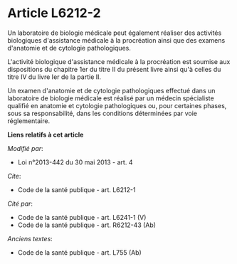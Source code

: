 # Article L6212-2

Un laboratoire de biologie médicale peut également réaliser des activités biologiques d'assistance médicale à la procréation
ainsi que des examens d'anatomie et de cytologie pathologiques. 

L'activité biologique d'assistance médicale à la procréation est soumise aux dispositions du chapitre 1er du titre II du
présent livre ainsi qu'à celles du titre IV du livre Ier de la partie II. 

Un examen d'anatomie et de cytologie pathologiques effectué dans un laboratoire de biologie médicale est réalisé par un
médecin spécialiste qualifié en anatomie et cytologie pathologiques ou, pour certaines phases, sous sa responsabilité, dans
les conditions déterminées par voie réglementaire.

**Liens relatifs à cet article**

_Modifié par_:

  - Loi n°2013-442 du 30 mai 2013 - art. 4

_Cite_:

  - Code de la santé publique - art. L6212-1

_Cité par_:

  - Code de la santé publique - art. L6241-1 (V)
  - Code de la santé publique - art. R6212-43 (Ab)

_Anciens textes_:

  - Code de la santé publique - art. L755 (Ab)
